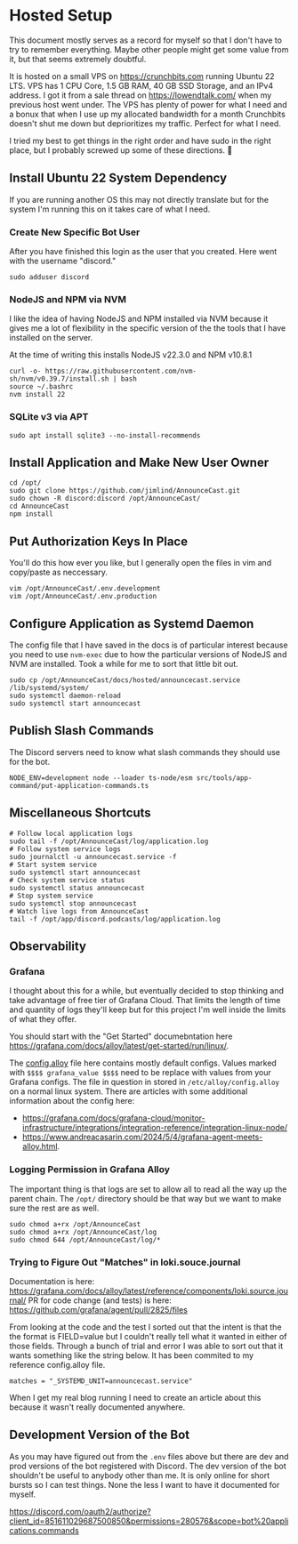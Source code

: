 # Hosted Setup

This document mostly serves as a record for myself so that I don't have to try to remember everything. Maybe other people might get some value from it, but that seems extremely doubtful.

It is hosted on a small VPS on https://crunchbits.com running Ubuntu 22 LTS. VPS has 1 CPU Core, 1.5 GB RAM, 40 GB SSD Storage, and an IPv4 address. I got it from a sale thread on https://lowendtalk.com/ when my previous host went under. The VPS has plenty of power for what I need and a bonux that when I use up my allocated bandwidth for a month Crunchbits doesn't shut me down but deprioritizes my traffic. Perfect for what I need.

I tried my best to get things in the right order and have sudo in the right place, but I probably screwed up some of these directions. 🤷

## Install Ubuntu 22 System Dependency

If you are running another OS this may not directly translate but for the system I'm running this on it
takes care of what I need.

### Create New Specific Bot User

After you have finished this login as the user that you created. Here went with the username "discord."

```shell
sudo adduser discord
```

### NodeJS and NPM via NVM

I like the idea of having NodeJS and NPM installed via NVM because it gives me a lot of flexibility in the specific version of the the tools that I have installed on the server.

At the time of writing this installs NodeJS v22.3.0 and NPM v10.8.1

```shell
curl -o- https://raw.githubusercontent.com/nvm-sh/nvm/v0.39.7/install.sh | bash
source ~/.bashrc
nvm install 22
```

### SQLite v3 via APT

```shell
sudo apt install sqlite3 --no-install-recommends
```

## Install Application and Make New User Owner

```shell
cd /opt/
sudo git clone https://github.com/jimlind/AnnounceCast.git
sudo chown -R discord:discord /opt/AnnounceCast/
cd AnnounceCast
npm install
```

## Put Authorization Keys In Place

You'll do this how ever you like, but I generally open the files in vim and copy/paste as neccessary.

```shell
vim /opt/AnnounceCast/.env.development
vim /opt/AnnounceCast/.env.production
```

## Configure Application as Systemd Daemon

The config file that I have saved in the docs is of particular interest because you need to use `nvm-exec` due to how the particular versions of NodeJS and NVM are installed. Took a while for me to sort that little bit out.

```shell
sudo cp /opt/AnnounceCast/docs/hosted/announcecast.service /lib/systemd/system/
sudo systemctl daemon-reload
sudo systemctl start announcecast
```

## Publish Slash Commands

The Discord servers need to know what slash commands they should use for the bot.

```shell
NODE_ENV=development node --loader ts-node/esm src/tools/app-command/put-application-commands.ts
```

## Miscellaneous Shortcuts

```shell
# Follow local application logs
sudo tail -f /opt/AnnounceCast/log/application.log
# Follow system service logs
sudo journalctl -u announcecast.service -f
# Start system service
sudo systemctl start announcecast
# Check system service status
sudo systemctl status announcecast
# Stop system service
sudo systemctl stop announcecast
# Watch live logs from AnnounceCast
tail -f /opt/app/discord.podcasts/log/application.log
```

## Observability

### Grafana

I thought about this for a while, but eventually decided to stop thinking and take advantage of free tier of Grafana Cloud. That limits the length of time and quantity of logs they'll keep but for this project I'm well inside the limits of what they offer.

You should start with the "Get Started" documebntation here https://grafana.com/docs/alloy/latest/get-started/run/linux/.

The [config.alloy](config.alloy) file here contains mostly default configs. Values marked with `$$$$ grafana_value $$$$` need to be replace with values from your Grafana configs. The file in question in stored in `/etc/alloy/config.alloy` on a normal linux system. There are articles with some additional information about the config here:

-   https://grafana.com/docs/grafana-cloud/monitor-infrastructure/integrations/integration-reference/integration-linux-node/
-   https://www.andreacasarin.com/2024/5/4/grafana-agent-meets-alloy.html.

### Logging Permission in Grafana Alloy

The important thing is that logs are set to allow all to read all the way up the parent chain. The `/opt/` directory should be that way but we want to make sure the rest are as well.

```shell
sudo chmod a+rx /opt/AnnounceCast
sudo chmod a+rx /opt/AnnounceCast/log
sudo chmod 644 /opt/AnnounceCast/log/*
```

### Trying to Figure Out "Matches" in loki.souce.journal

Documentation is here: https://grafana.com/docs/alloy/latest/reference/components/loki.source.journal/
PR for code change (and tests) is here: https://github.com/grafana/agent/pull/2825/files

From looking at the code and the test I sorted out that the intent is that the the format is FIELD=value but I couldn't really tell what it wanted in either of those fields. Through a bunch of trial and error I was able to sort out that it wants something like the string below. It has been commited to my reference config.alloy file.

```
matches = "_SYSTEMD_UNIT=announcecast.service"
```

When I get my real blog running I need to create an article about this because it wasn't really documented anywhere.

## Development Version of the Bot

As you may have figured out from the `.env` files above but there are dev and prod versions of the bot registered with Discord. The dev version of the bot shouldn't be useful to anybody other than me. It is only online for short bursts so I can test things. None the less I want to have it documented for myself.

https://discord.com/oauth2/authorize?client_id=851611029687500850&permissions=280576&scope=bot%20applications.commands
